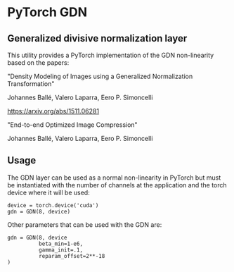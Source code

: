 # PyTorch GDN

## Generalized divisive normalization layer

This utility provides a PyTorch implementation of the GDN non-linearity based on the papers: 


"Density Modeling of Images using a Generalized Normalization Transformation"


Johannes Ballé, Valero Laparra, Eero P. Simoncelli


https://arxiv.org/abs/1511.06281


"End-to-end Optimized Image Compression"


Johannes Ballé, Valero Laparra, Eero P. Simoncelli

## Usage

The GDN layer can be used as a normal non-linearity in PyTorch but must be instantiated with the number of channels at the application and the torch device where it will be used:

```
device = torch.device('cuda')
gdn = GDN(8, device)
```

Other parameters that can be used with the GDN are:


```
gdn = GDN(8, device
          beta_min=1-e6,
          gamma_init=.1,
          reparam_offset=2**-18
)
```

